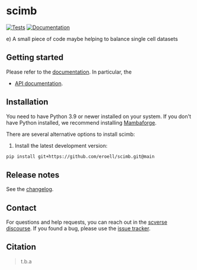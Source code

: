 # scimb

[![Tests][badge-tests]][link-tests]
[![Documentation][badge-docs]][link-docs]

[badge-tests]: https://img.shields.io/github/actions/workflow/status/eroell/scimb/test.yaml?branch=main
[link-tests]: https://github.com/eroell/scimb/actions/workflows/test.yml
[badge-docs]: https://img.shields.io/readthedocs/scimb

e) A small piece of code maybe helping to balance single cell datasets

## Getting started

Please refer to the [documentation][link-docs]. In particular, the

-   [API documentation][link-api].

## Installation

You need to have Python 3.9 or newer installed on your system. If you don't have
Python installed, we recommend installing [Mambaforge](https://github.com/conda-forge/miniforge#mambaforge).

There are several alternative options to install scimb:

<!--
1) Install the latest release of `scimb` from `PyPI <https://pypi.org/project/scimb/>`_:

```bash
pip install scimb
```
-->

1. Install the latest development version:

```bash
pip install git+https://github.com/eroell/scimb.git@main
```

## Release notes

See the [changelog][changelog].

## Contact

For questions and help requests, you can reach out in the [scverse discourse][scverse-discourse].
If you found a bug, please use the [issue tracker][issue-tracker].

## Citation

> t.b.a

[scverse-discourse]: https://discourse.scverse.org/
[issue-tracker]: https://github.com/eroell/scimb/issues
[changelog]: https://scimb.readthedocs.io/latest/changelog.html
[link-docs]: https://scimb.readthedocs.io
[link-api]: https://scimb.readthedocs.io/latest/api.html

